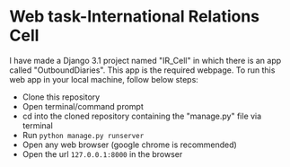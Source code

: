 # Web task-International Relations Cell

I have made a Django 3.1 project named "IR_Cell" in which there is an app called "OutboundDiaries".
This app is the required webpage.
To run this web app in your local machine, follow below steps:
- Clone this repository
- Open terminal/command prompt
- cd into the cloned repository containing the "manage.py" file via terminal
- Run ```python manage.py runserver```
- Open any web browser (google chrome is recommended)
- Open the url ```127.0.0.1:8000``` in the browser
